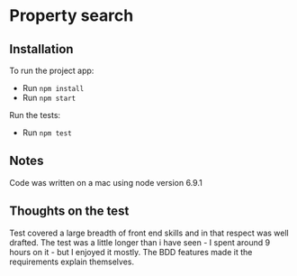 # Property search

## Installation

To run the project app:

- Run `npm install`
- Run `npm start`

Run the tests:

- Run `npm test`

## Notes

Code was written on a mac using node version 6.9.1

## Thoughts on the test

Test covered a large breadth of front end skills and in that respect was well drafted.  The test was a little longer than i have seen - I spent around 9 hours on it - but I enjoyed it mostly.  The BDD features made it the requirements explain themselves.

